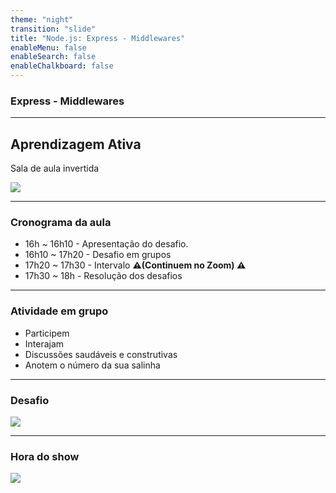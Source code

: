 ```yaml
---
theme: "night"
transition: "slide"
title: "Node.js: Express - Middlewares"
enableMenu: false
enableSearch: false
enableChalkboard: false
---
```


### Express - Middlewares

---

## Aprendizagem Ativa

Sala de aula invertida

![](https://media.giphy.com/media/Jo85Nij8XBKRvY5O00/giphy.gif)

---

### Cronograma da aula

* 16h ~ 16h10 - Apresentação do desafio.
* 16h10 ~ 17h20 - Desafio em grupos
* 17h20 ~ 17h30 - Intervalo **⚠️(Continuem no Zoom) ⚠️**
* 17h30 ~ 18h - Resolução dos desafios

---

### Atividade em grupo

* Participem
* Interajam
* Discussões saudáveis e construtivas
* Anotem o número da sua salinha

---

### Desafio

![](https://media3.giphy.com/media/xUPGcKoAYCn5fHK0Zq/giphy.gif?cid=ecf05e47h7u59jbcyhasxx0f5sxsi351mk3ynglcgret3a8l&rid=giphy.gif&ct=g)


---

### Hora do show

![](https://media.giphy.com/media/jTNG3RF6EwbkpD4LZx/giphy.gif)